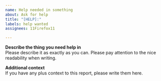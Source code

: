 ```yaml
---
name: Help needed in something
about: Ask for help
title: "[HELP]:"
labels: help wanted
assignees: 11Firefox11

---
```


**Describe the thing you need help in**  
Please describe it as exactly as you can. Please pay attention to the nice readability when writing.

**Additional context**  
If you have any plus context to this report, please write them here.
